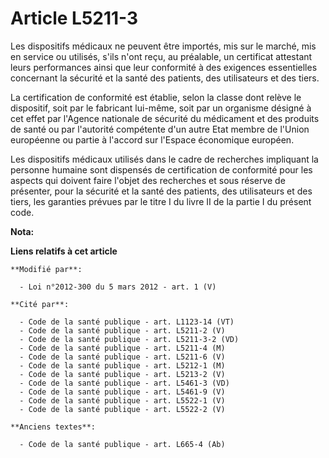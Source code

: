 # Article L5211-3

Les dispositifs médicaux ne peuvent être importés, mis sur le marché, mis en service ou utilisés, s'ils n'ont reçu, au
préalable, un certificat attestant leurs performances ainsi que leur conformité à des exigences essentielles concernant la
sécurité et la santé des patients, des utilisateurs et des tiers. 

La certification de conformité est établie, selon la classe dont relève le dispositif, soit par le fabricant lui-même, soit
par un organisme désigné à cet effet par l'Agence nationale de sécurité du médicament et des produits de santé ou par
l'autorité compétente d'un autre Etat membre de l'Union européenne ou partie à l'accord sur l'Espace économique européen. 

Les dispositifs médicaux utilisés dans le cadre de recherches impliquant la personne humaine sont dispensés de certification
de conformité pour les aspects qui doivent faire l'objet des recherches et sous réserve de présenter, pour la sécurité et la
santé des patients, des utilisateurs et des tiers, les garanties prévues par le titre I du livre II de la partie I du présent
code.

**Nota:**



**Liens relatifs à cet article**

	**Modifié par**:

	  - Loi n°2012-300 du 5 mars 2012 - art. 1 (V)

	**Cité par**:

	  - Code de la santé publique - art. L1123-14 (VT)
	  - Code de la santé publique - art. L5211-2 (V)
	  - Code de la santé publique - art. L5211-3-2 (VD)
	  - Code de la santé publique - art. L5211-4 (M)
	  - Code de la santé publique - art. L5211-6 (V)
	  - Code de la santé publique - art. L5212-1 (M)
	  - Code de la santé publique - art. L5213-2 (V)
	  - Code de la santé publique - art. L5461-3 (VD)
	  - Code de la santé publique - art. L5461-9 (V)
	  - Code de la santé publique - art. L5522-1 (V)
	  - Code de la santé publique - art. L5522-2 (V)

	**Anciens textes**:

	  - Code de la santé publique - art. L665-4 (Ab)

